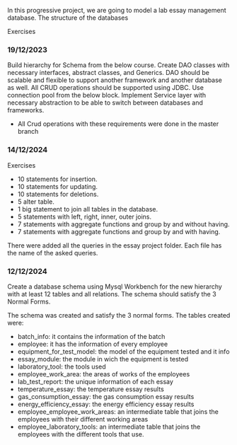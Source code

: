 In this progressive project, we are going to model a lab essay
management database.
The structure of the databases

Exercises


### 19/12/2023
Build hierarchy for Schema from the below course.
Create DAO classes with necessary interfaces, abstract classes, and Generics.
DAO should be scalable and flexible to support another framework and another database as well.
All CRUD operations should be supported using JDBC. Use connection pool from the below block.
Implement Service layer with necessary abstraction to be able to switch between databases and frameworks.

* All Crud operations with these requirements were done in the master branch

### 14/12/2024
Exercises

* 10 statements for insertion.
* 10 statements for updating.
* 10 statements for deletions.
* 5 alter table.
* 1 big statement to join all tables in the database.
* 5 statements with left, right, inner, outer joins.
* 7 statements with aggregate functions and group by and without having.
* 7 statements with aggregate functions and group by and with having.

There were added all the queries in the essay project folder. Each file
has the name of the asked queries.


### 12/12/2024

Create a database schema using Mysql Workbench for the
new hierarchy with at least 12 tables and all relations.
The schema should satisfy the 3 Normal Forms.

The schema was created and satisfy the 3 normal forms.
The tables created were:
* batch_info: it contains the information of the batch
* employee: it has the information of every employee
* equipment_for_test_model: the model of the equipment tested and it info
* essay_module: the module in wich the equipment is tested
* laboratory_tool: the tools used
* employee_work_area: the areas of works of the employees
* lab_test_report: the unique information of each essay
* temperature_essay: the temperature essay results
* gas_consumption_essay: the gas consumption essay results
* energy_efficiency_essay: the energy efficiency essay results
* employee_employee_work_areas: an intermediate table that joins
  the employees with their different working areas
* employee_laboratory_tools: an intermediate table that joins
  the employees with the different tools that use.

